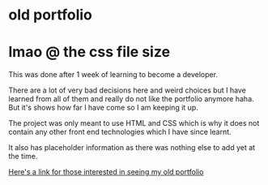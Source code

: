 # old portfolio
# lmao @ the css file size

This was done after 1 week of learning to become a developer. 

There are a lot of very bad decisions here and weird choices but I have learned from all of them and really do not like the portfolio anymore haha. But it's shows how far I have come so I am keeping it up.

The project was only meant to use HTML and CSS which is why it does not contain any other front end technologies which I have since learnt.

It also has placeholder information as there was nothing else to add yet at the time.

[Here's a link for those interested in seeing my old portfolio](https://turnerror.github.io/old-portfolio/)
